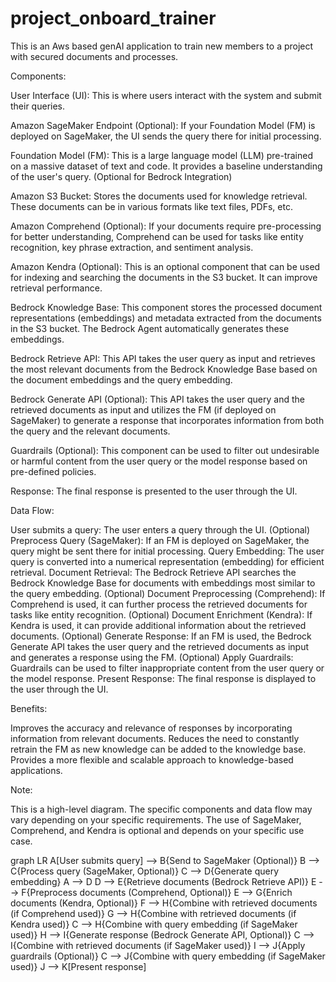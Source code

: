 # project_onboard_trainer
This is an Aws based genAI application to train new members to a project with secured documents and processes.

Components:

User Interface (UI): This is where users interact with the system and submit their queries.

Amazon SageMaker Endpoint (Optional): If your Foundation Model (FM) is deployed on SageMaker, the UI sends the query there for initial processing.

Foundation Model (FM): This is a large language model (LLM) pre-trained on a massive dataset of text and code. It provides a baseline understanding of the user's query. (Optional for Bedrock Integration)

Amazon S3 Bucket: Stores the documents used for knowledge retrieval. These documents can be in various formats like text files, PDFs, etc.

Amazon Comprehend (Optional): If your documents require pre-processing for better understanding, Comprehend can be used for tasks like entity recognition, key phrase extraction, and sentiment analysis.

Amazon Kendra (Optional): This is an optional component that can be used for indexing and searching the documents in the S3 bucket. It can improve retrieval performance.

Bedrock Knowledge Base: This component stores the processed document representations (embeddings) and metadata extracted from the documents in the S3 bucket. The Bedrock Agent automatically generates these embeddings.

Bedrock Retrieve API: This API takes the user query as input and retrieves the most relevant documents from the Bedrock Knowledge Base based on the document embeddings and the query embedding.

Bedrock Generate API (Optional): This API takes the user query and the retrieved documents as input and utilizes the FM (if deployed on SageMaker) to generate a response that incorporates information from both the query and the relevant documents.

Guardrails (Optional): This component can be used to filter out undesirable or harmful content from the user query or the model response based on pre-defined policies.

Response: The final response is presented to the user through the UI.


Data Flow:

User submits a query: The user enters a query through the UI.
(Optional) Preprocess Query (SageMaker): If an FM is deployed on SageMaker, the query might be sent there for initial processing.
Query Embedding: The user query is converted into a numerical representation (embedding) for efficient retrieval.
Document Retrieval: The Bedrock Retrieve API searches the Bedrock Knowledge Base for documents with embeddings most similar to the query embedding.
(Optional) Document Preprocessing (Comprehend): If Comprehend is used, it can further process the retrieved documents for tasks like entity recognition.
(Optional) Document Enrichment (Kendra): If Kendra is used, it can provide additional information about the retrieved documents.
(Optional) Generate Response: If an FM is used, the Bedrock Generate API takes the user query and the retrieved documents as input and generates a response using the FM.
(Optional) Apply Guardrails: Guardrails can be used to filter inappropriate content from the user query or the model response.
Present Response: The final response is displayed to the user through the UI.


Benefits:

Improves the accuracy and relevance of responses by incorporating information from relevant documents.
Reduces the need to constantly retrain the FM as new knowledge can be added to the knowledge base.
Provides a more flexible and scalable approach to knowledge-based applications.


Note:

This is a high-level diagram. The specific components and data flow may vary depending on your specific requirements.
The use of SageMaker, Comprehend, and Kendra is optional and depends on your specific use case.


graph LR
A[User submits query] --> B{Send to SageMaker (Optional)}
B --> C{Process query (SageMaker, Optional)}
C --> D{Generate query embedding}
A --> D
D --> E{Retrieve documents (Bedrock Retrieve API)}
E --> F{Preprocess documents (Comprehend, Optional)}
E --> G{Enrich documents (Kendra, Optional)}
F --> H{Combine with retrieved documents (if Comprehend used)}
G --> H{Combine with retrieved documents (if Kendra used)}
C --> H{Combine with query embedding (if SageMaker used)}
H --> I{Generate response (Bedrock Generate API, Optional)}
C --> I{Combine with retrieved documents (if SageMaker used)}
I --> J{Apply guardrails (Optional)}
C --> J{Combine with query embedding (if SageMaker used)}
J --> K[Present response]

